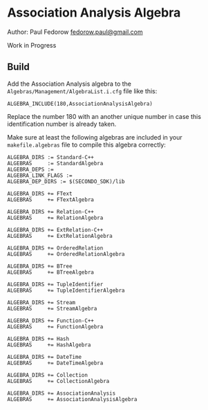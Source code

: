 Association Analysis Algebra
============================

Author: Paul Fedorow <fedorow.paul@gmail.com>

Work in Progress

Build
-----

Add the Association Analysis algebra to
the `Algebras/Management/AlgebraList.i.cfg` file like this:

    ALGEBRA_INCLUDE(180,AssociationAnalysisAlgebra)

Replace the number 180 with an another unique number in case this identification
number is already taken.

Make sure at least the following algebras are included in
your `makefile.algebras` file to compile this algebra correctly:

    ALGEBRA_DIRS := Standard-C++
    ALGEBRAS     := StandardAlgebra
    ALGEBRA_DEPS :=
    ALGEBRA_LINK_FLAGS :=
    ALGEBRA_DEP_DIRS := $(SECONDO_SDK)/lib

    ALGEBRA_DIRS += FText
    ALGEBRAS     += FTextAlgebra

    ALGEBRA_DIRS += Relation-C++
    ALGEBRAS     += RelationAlgebra

    ALGEBRA_DIRS += ExtRelation-C++
    ALGEBRAS     += ExtRelationAlgebra

    ALGEBRA_DIRS += OrderedRelation
    ALGEBRAS     += OrderedRelationAlgebra

    ALGEBRA_DIRS += BTree
    ALGEBRAS     += BTreeAlgebra

    ALGEBRA_DIRS += TupleIdentifier
    ALGEBRAS     += TupleIdentifierAlgebra

    ALGEBRA_DIRS += Stream
    ALGEBRAS     += StreamAlgebra

    ALGEBRA_DIRS += Function-C++
    ALGEBRAS     += FunctionAlgebra

    ALGEBRA_DIRS += Hash
    ALGEBRAS     += HashAlgebra

    ALGEBRA_DIRS += DateTime
    ALGEBRAS     += DateTimeAlgebra

    ALGEBRA_DIRS += Collection
    ALGEBRAS     += CollectionAlgebra

    ALGEBRA_DIRS += AssociationAnalysis
    ALGEBRAS     += AssociationAnalysisAlgebra
